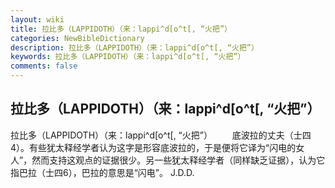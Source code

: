 ```yaml
---
layout: wiki
title: 拉比多（LAPPIDOTH）（来：lappi^d[o^t[, “火把”）
categories: NewBibleDictionary
description: 拉比多（LAPPIDOTH）（来：lappi^d[o^t[, “火把”）
keywords: 拉比多（LAPPIDOTH）（来：lappi^d[o^t[, “火把”）
comments: false
---
```


## 拉比多（LAPPIDOTH）（来：lappi^d[o^t[, “火把”）



拉比多（LAPPIDOTH）（来：lappi^d[o^t[, “火把”）
　　底波拉的丈夫（士四4）。有些犹太释经学者认为这字是形容底波拉的，于是便将它译为“闪电的女人”，然而支持这观点的证据很少。另一些犹太释经学者（同样缺乏证据），认为它指巴拉（士四6），巴拉的意思是“闪电”。
J.D.D.




